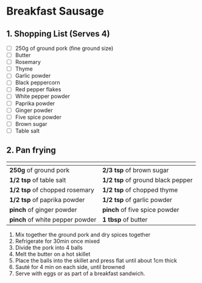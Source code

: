 # Breakfast Sausage

## 1. Shopping List (Serves 4)
- [ ] 250g of ground pork (fine ground size)
- [ ] Butter
- [ ] Rosemary
- [ ] Thyme
- [ ] Garlic powder
- [ ] Black peppercorn
- [ ] Red pepper flakes
- [ ] White pepper powder
- [ ] Paprika powder
- [ ] Ginger powder
- [ ] Five spice powder
- [ ] Brown sugar
- [ ] Table salt

## 2. Pan frying
|<!-- -->|<!-- -->|
|---|---|
| **250g** of ground pork | **2/3 tsp** of brown sugar |
| **1/2 tsp** of table salt | **1/2 tsp** of ground black pepper |
| **1/2 tsp** of chopped rosemary | **1/2 tsp** of chopped thyme |
| **1/2 tsp** of paprika powder | **1/2 tsp** of garlic powder |
| **pinch** of ginger powder | **pinch** of five spice powder | 
| **pinch** of white pepper powder | **1 tbsp** of butter |

1. Mix together the ground pork and dry spices together
2. Refrigerate for 30min once mixed
3. Divide the pork into 4 balls
4. Melt the butter on a hot skillet
5. Place the balls into the skillet and press flat until about 1cm thick
6. Sauté for 4 min on each side, until browned
7. Serve with eggs or as part of a breakfast sandwich.
